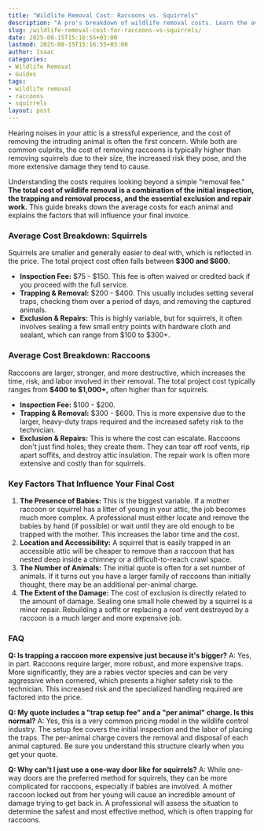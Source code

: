 ```yaml
---
title: "Wildlife Removal Cost: Raccoons vs. Squirrels"
description: "A pro's breakdown of wildlife removal costs. Learn the average price for raccoon and squirrel removal and the key factors, like trapping and repairs, that determine your final bill."
slug: /wildlife-removal-cost-for-raccoons-vs-squirrels/
date: 2025-08-15T15:16:55+03:00
lastmod: 2025-08-15T15:16:55+03:00
author: Isaac
categories:
- Wildlife Removal
- Guides
tags:
- wildlife removal
- raccoons
- squirrels
layout: post
---
```

Hearing noises in your attic is a stressful experience, and the cost of removing the intruding animal is often the first concern. While both are common culprits, the cost of removing raccoons is typically higher than removing squirrels due to their size, the increased risk they pose, and the more extensive damage they tend to cause.

Understanding the costs requires looking beyond a simple "removal fee." **The total cost of wildlife removal is a combination of the initial inspection, the trapping and removal process, and the essential exclusion and repair work.** This guide breaks down the average costs for each animal and explains the factors that will influence your final invoice.

### Average Cost Breakdown: Squirrels

Squirrels are smaller and generally easier to deal with, which is reflected in the price. The total project cost often falls between **$300 and $600.**

*   **Inspection Fee:** $75 - $150. This fee is often waived or credited back if you proceed with the full service.
*   **Trapping & Removal:** $200 - $400. This usually includes setting several traps, checking them over a period of days, and removing the captured animals.
*   **Exclusion & Repairs:** This is highly variable, but for squirrels, it often involves sealing a few small entry points with hardware cloth and sealant, which can range from $100 to $300+.

### Average Cost Breakdown: Raccoons

Raccoons are larger, stronger, and more destructive, which increases the time, risk, and labor involved in their removal. The total project cost typically ranges from **$400 to $1,000+,** often higher than for squirrels.

*   **Inspection Fee:** $100 - $200.
*   **Trapping & Removal:** $300 - $600. This is more expensive due to the larger, heavy-duty traps required and the increased safety risk to the technician.
*   **Exclusion & Repairs:** This is where the cost can escalate. Raccoons don't just find holes; they create them. They can tear off roof vents, rip apart soffits, and destroy attic insulation. The repair work is often more extensive and costly than for squirrels.

### Key Factors That Influence Your Final Cost

1.  **The Presence of Babies:** This is the biggest variable. If a mother raccoon or squirrel has a litter of young in your attic, the job becomes much more complex. A professional must either locate and remove the babies by hand (if possible) or wait until they are old enough to be trapped with the mother. This increases the labor time and the cost.
2.  **Location and Accessibility:** A squirrel that is easily trapped in an accessible attic will be cheaper to remove than a raccoon that has nested deep inside a chimney or a difficult-to-reach crawl space.
3.  **The Number of Animals:** The initial quote is often for a set number of animals. If it turns out you have a larger family of raccoons than initially thought, there may be an additional per-animal charge.
4.  **The Extent of the Damage:** The cost of exclusion is directly related to the amount of damage. Sealing one small hole chewed by a squirrel is a minor repair. Rebuilding a soffit or replacing a roof vent destroyed by a raccoon is a much larger and more expensive job.

### FAQ

**Q: Is trapping a raccoon more expensive just because it's bigger?**
A: Yes, in part. Raccoons require larger, more robust, and more expensive traps. More significantly, they are a rabies vector species and can be very aggressive when cornered, which presents a higher safety risk to the technician. This increased risk and the specialized handling required are factored into the price.

**Q: My quote includes a "trap setup fee" and a "per animal" charge. Is this normal?**
A: Yes, this is a very common pricing model in the wildlife control industry. The setup fee covers the initial inspection and the labor of placing the traps. The per-animal charge covers the removal and disposal of each animal captured. Be sure you understand this structure clearly when you get your quote.

**Q: Why can't I just use a one-way door like for squirrels?**
A: While one-way doors are the preferred method for squirrels, they can be more complicated for raccoons, especially if babies are involved. A mother raccoon locked out from her young will cause an incredible amount of damage trying to get back in. A professional will assess the situation to determine the safest and most effective method, which is often trapping for raccoons.
